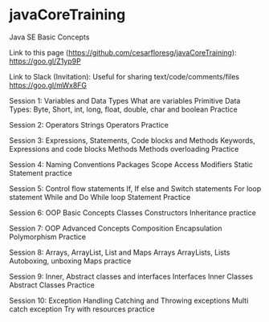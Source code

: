 # javaCoreTraining
Java SE Basic Concepts

Link to this page (https://github.com/cesarfloresg/javaCoreTraining):
https://goo.gl/Z1yp9P

Link to Slack (Invitation): Useful for sharing text/code/comments/files
https://goo.gl/mWx8FG


Session 1: Variables and Data Types
What are variables
Primitive Data Types: Byte, Short, int, long, float, double, char and boolean
Practice

Session 2: Operators
Strings 
Operators 
Practice 

Session 3: Expressions, Statements, Code blocks and Methods
Keywords, Expressions and code blocks 
Methods
Methods overloading 
Practice

Session 4: Naming Conventions 
Packages 
Scope 
Access Modifiers
Static Statement 
practice

Session 5: Control flow statements
If, If else and Switch statements
For loop statement
While and Do While loop Statement
Practice

Session 6: OOP Basic Concepts
Classes
Constructors 
Inheritance
practice

Session 7: OOP Advanced Concepts
Composition
Encapsulation
Polymorphism
Practice

Session 8: Arrays, ArrayList, List and Maps
Arrays ArrayLists, Lists
Autoboxing, unboxing
Maps
practice

Session 9: Inner, Abstract classes and interfaces 
Interfaces 
Inner Classes
Abstract Classes
Practice

Session 10: Exception Handling
Catching and Throwing exceptions 
Multi catch exception
Try with resources 
practice
